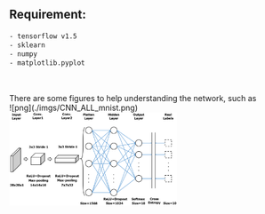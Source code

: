 ## Requirement:
    - tensorflow v1.5
    - sklearn
    - numpy
    - matplotlib.pyplot
<br>
<br>
There are some figures to help understanding the network, such as <br>
![png](./imgs/CNN_ALL_mnist.png)
<img src="./imgs/CNN_ALL_mnist.png" width="60%" height="60%">
